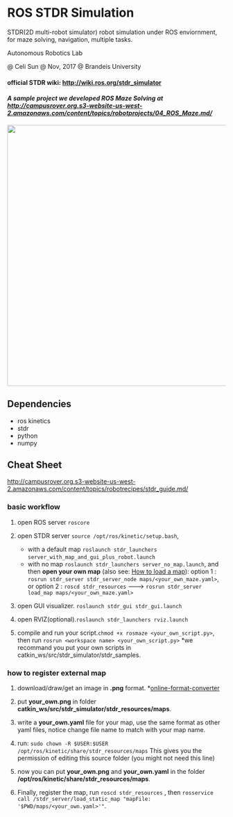 # ROS STDR Simulation
STDR(2D multi-robot simulator) robot simulation under ROS enviornment, for maze solving, navigation, multiple tasks.

Autonomous Robotics Lab

@ Celi Sun @ Nov, 2017 @ Brandeis University


#### official STDR wiki: http://wiki.ros.org/stdr_simulator

#### *A sample project we developed ROS Maze Solving at http://campusrover.org.s3-website-us-west-2.amazonaws.com/content/topics/robotprojects/04_ROS_Maze.md/*

<img src="https://github.com/celisun/STDR-simulation/blob/master/stdr-turtlebota.png" width="600">


## Dependencies

* ros kinetics
* stdr
* python
* numpy




## Cheat Sheet
http://campusrover.org.s3-website-us-west-2.amazonaws.com/content/topics/robotrecipes/stdr_guide.md/
### basic workflow
1. open ROS server `roscore`

1. open STDR server `source /opt/ros/kinetic/setup.bash`,
   - with a default map  `roslaunch stdr_launchers server_with_map_and_gui_plus_robot.launch`
   
   - with no map `roslaunch stdr_launchers server_no_map.launch`, and then **open your own map** (also see: [How to load a map](http://wiki.ros.org/stdr_simulator/Tutorials/How%20to%20load%20a%20map)): option 1 : `rosrun stdr_server stdr_server_node maps/<your_own_maze.yaml>`, or option 2 : `roscd stdr_resources` ---> `rosrun stdr_server load_map maps/<your_own_maze.yaml>`

1. open GUI visualizer. `roslaunch stdr_gui stdr_gui.launch`

1. open RVIZ(optional).`roslaunch stdr_launchers rviz.launch`

1. compile and run your script.`chmod +x rosmaze <your_own_script.py>`, then run `rosrun <workspace name> <your_own_script.py>`  *we recommand you put your own scripts in catkin_ws/src/stdr_simulator/stdr_samples.


### how to register external map
1. download/draw/get an image in **.png** format. *[online-format-converter](https://www.online-convert.com/)

1. put **your_own.png** in folder **catkin_ws/src/stdr_simulator/stdr_resources/maps**.

1. write a **your_own.yaml** file for your map, use the same format as other yaml files, notice change file name to match with your map name.

1. run: `sudo chown -R $USER:$USER /opt/ros/kinetic/share/stdr_resources/maps` This gives you the permission of editing this source folder (you might not need this line)

1. now you can put **your_own.png** and **your_own.yaml** in the folder **/opt/ros/kinetic/share/stdr_resources/maps**.

1. Finally, register the map, run `roscd stdr_resources` , then `rosservice call /stdr_server/load_static_map "mapFile: '$PWD/maps/<your_own.yaml>'"`.


